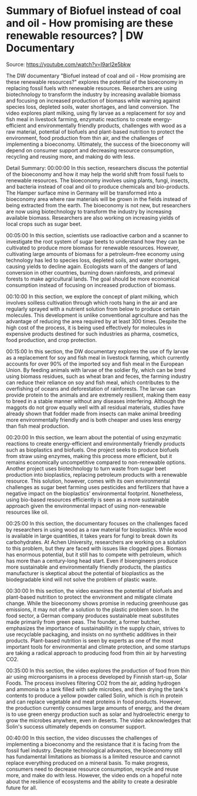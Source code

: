 # Summary of Biofuel instead of coal and oil - How promising are these renewable resources? | DW Documentary

Source: https://youtube.com/watch?v=I9arI2e5bkw

The DW documentary "Biofuel instead of coal and oil - How promising are these renewable resources?" explores the potential of the bioeconomy in replacing fossil fuels with renewable resources. Researchers are using biotechnology to transform the industry by increasing available biomass and focusing on increased production of biomass while warning against species loss, depleted soils, water shortages, and land conversion. The video explores plant milking, using fly larvae as a replacement for soy and fish meal in livestock farming, enzymatic reactions to create energy-efficient and environmentally friendly products, challenges with wood as a raw material, potential of biofuels and plant-based nutrition to protect the environment, food production from thin air, and the challenges of implementing a bioeconomy. Ultimately, the success of the bioeconomy will depend on consumer support and decreasing resource consumption, recycling and reusing more, and making do with less.

Detail Summary: 
00:00:00
In this section, researchers discuss the potential of the bioeconomy and how it may help the world shift from fossil fuels to renewable resources. The bioeconomy involves using plants, fungi, insects, and bacteria instead of coal and oil to produce chemicals and bio-products. The Hamper surface mine in Germany will be transformed into a bioeconomy area where raw materials will be grown in the fields instead of being extracted from the earth. The bioeconomy is not new, but researchers are now using biotechnology to transform the industry by increasing available biomass. Researchers are also working on increasing yields of local crops such as sugar beet.

00:05:00
In this section, scientists use radioactive carbon and a scanner to investigate the root system of sugar beets to understand how they can be cultivated to produce more biomass for renewable resources. However, cultivating large amounts of biomass for a petroleum-free economy using technology has led to species loss, depleted soils, and water shortages, causing yields to decline again. Ecologists warn of the dangers of land conversion in other countries, burning down rainforests, and primeval forests to make agricultural lands. The goal should be more economical consumption instead of focusing on increased production of biomass.

00:10:00
In this section, we explore the concept of plant milking, which involves soilless cultivation through which roots hang in the air and are regularly sprayed with a nutrient solution from below to produce certain molecules. This development is unlike conventional agriculture and has the advantage of reducing the area required by at least 300 times. Despite the high cost of the process, it is being used effectively for molecules in expensive products destined for such industries as pharma, cosmetics, food production, and crop protection.

00:15:00
In this section, the DW documentary explores the use of fly larvae as a replacement for soy and fish meal in livestock farming, which currently accounts for over 90% of the imported soy and fish meal in the European Union. By feeding animals with larvae of the soldier fly, which can be bred using biomass residues, such as wheat bran and feces, the farming industry can reduce their reliance on soy and fish meal, which contributes to the overfishing of oceans and deforestation of rainforests. The larvae can provide protein to the animals and are extremely resilient, making them easy to breed in a stable manner without any diseases interfering. Although the maggots do not grow equally well with all residual materials, studies have already shown that fodder made from insects can make animal breeding more environmentally friendly and is both cheaper and uses less energy than fish meal production.

00:20:00
In this section, we learn about the potential of using enzymatic reactions to create energy-efficient and environmentally friendly products such as bioplastics and biofuels. One project seeks to produce biofuels from straw using enzymes, making this process more efficient, but it remains economically uncompetitive compared to non-renewable options. Another project uses biotechnology to turn waste from sugar beet production into bioplastics, replacing petroleum products with a renewable resource. This solution, however, comes with its own environmental challenges as sugar beet farming uses pesticides and fertilizers that have a negative impact on the bioplastics' environmental footprint. Nonetheless, using bio-based resources efficiently is seen as a more sustainable approach given the environmental impact of using non-renewable resources like oil.

00:25:00
In this section, the documentary focuses on the challenges faced by researchers in using wood as a raw material for bioplastics. While wood is available in large quantities, it takes years for fungi to break down its carbohydrates. At Achen University, researchers are working on a solution to this problem, but they are faced with issues like clogged pipes. Biomass has enormous potential, but it still has to compete with petroleum, which has more than a century-long head start. Even if bioengineers produce more sustainable and environmentally friendly products, the plastics manufacturer is skeptical about the potential of bioplastics as the biodegradable kind will not solve the problem of plastic waste.

00:30:00
In this section, the video examines the potential of biofuels and plant-based nutrition to protect the environment and mitigate climate change. While the bioeconomy shows promise in reducing greenhouse gas emissions, it may not offer a solution to the plastic problem soon. In the food sector, a German company produces sustainable meat substitutes made primarily from green peas. The founder, a former butcher, emphasizes the importance of sustainability in the supply chain, strives to use recyclable packaging, and insists on no synthetic additives in their products. Plant-based nutrition is seen by experts as one of the most important tools for environmental and climate protection, and some startups are taking a radical approach to producing food from thin air by harvesting CO2.

00:35:00
In this section, the video explores the production of food from thin air using microorganisms in a process developed by Finnish start-up, Solar Foods. The process involves filtering CO2 from the air, adding hydrogen and ammonia to a tank filled with safe microbes, and then drying the tank's contents to produce a yellow powder called Solin, which is rich in protein and can replace vegetable and meat proteins in food products. However, the production currently consumes large amounts of energy, and the dream is to use green energy production such as solar and hydroelectric energy to grow the microbes anywhere, even in deserts. The video acknowledges that Solin's success ultimately depends on consumer support.

00:40:00
In this section, the video discusses the challenges of implementing a bioeconomy and the resistance that it is facing from the fossil fuel industry. Despite technological advances, the bioeconomy still has fundamental limitations as biomass is a limited resource and cannot replace everything produced on a mineral basis. To make progress, consumers need to decrease resource consumption, recycle and reuse more, and make do with less. However, the video ends on a hopeful note about the resilience of ecosystems and the ability to create a desirable future for all.

